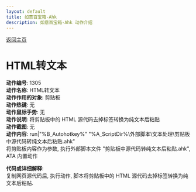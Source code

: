 ```yaml
---
layout: default
title: 如意百宝箱-Ahk
description: 如意百宝箱-Ahk 动作介绍
---
```

<link rel="stylesheet" href="../Actions/css/atom-one-light.min.css">
<script src="../Actions/js/highlight.min.js"></script>
<script>hljs.highlightAll();</script>

[返回主页](../index.md)

# [](#header-2) HTML转文本

**动作编号**: 1305  
**动作名称**: HTML转文本  
**动作作用的对象**: 剪贴板  
**动作热键**: 无  
**动作鼠标手势**: 无  
**动作说明**: 将剪贴板中的 HTML 源代码去掉标签转换为纯文本后粘贴  
**动作截图**: 无  
**动作内容**: run|"%B_Autohotkey%" "%A_ScriptDir%\外部脚本\文本处理\剪贴板中源代码转纯文本后粘贴.ahk"  
将剪贴板内容作为参数, 执行外部脚本文件 "剪贴板中源代码转纯文本后粘贴.ahk", ATA 内置动作  

**代码或详细解释**:  
复制网页源代码后, 执行动作, 脚本将剪贴板中的 HTML 源代码去掉标签转换为纯文本后粘贴.  